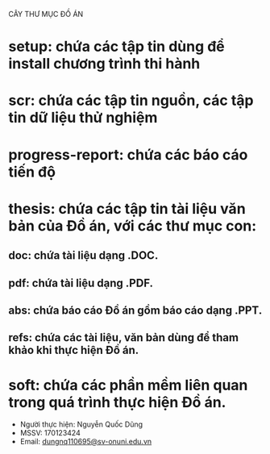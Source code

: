 CÂY THƯ MỤC ĐỒ ÁN

# setup: chứa các tập tin dùng để install chương trình thi hành
# scr: chứa các tập tin nguồn, các tập tin dữ liệu thử nghiệm
# progress-report: chứa các báo cáo tiến độ
# thesis: chứa các tập tin tài liệu văn bản của Đồ án, với các thư mục con:
## doc: chứa tài liệu dạng .DOC.
## pdf: chứa tài liệu dạng .PDF.
## abs: chứa báo cáo Đồ án gồm báo cáo dạng .PPT.
## refs: chứa các tài liệu, văn bản dùng để tham khảo khi thực hiện Đồ án.
# soft: chứa các phần mềm liên quan trong quá trình thực hiện Đồ án.

- Người thực hiện: Nguyễn Quốc Dũng
- MSSV: 170123424
- Email: dungnq110695@sv-onuni.edu.vn